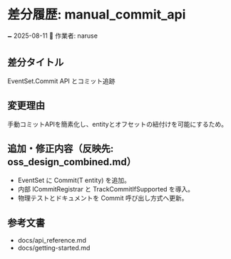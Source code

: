 # 差分履歴: manual_commit_api

🗕 2025-08-11
🧐 作業者: naruse

## 差分タイトル
EventSet<T>.Commit API とコミット追跡

## 変更理由
手動コミットAPIを簡素化し、entityとオフセットの紐付けを可能にするため。

## 追加・修正内容（反映先: oss_design_combined.md）
- EventSet<T> に Commit(T entity) を追加。
- 内部 ICommitRegistrar と TrackCommitIfSupported を導入。
- 物理テストとドキュメントを Commit 呼び出し方式へ更新。

## 参考文書
- docs/api_reference.md
- docs/getting-started.md

